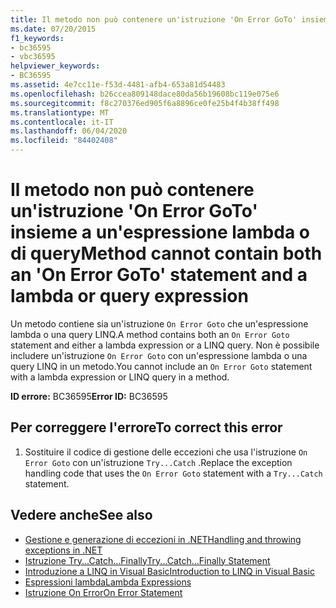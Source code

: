 ```yaml
---
title: Il metodo non può contenere un'istruzione 'On Error GoTo' insieme a un'espressione lambda o di query
ms.date: 07/20/2015
f1_keywords:
- bc36595
- vbc36595
helpviewer_keywords:
- BC36595
ms.assetid: 4e7cc11e-f53d-4481-afb4-653a81d54483
ms.openlocfilehash: b26ccea809148dace80da56b19608bc119e075e6
ms.sourcegitcommit: f8c270376ed905f6a8896ce0fe25b4f4b38ff498
ms.translationtype: MT
ms.contentlocale: it-IT
ms.lasthandoff: 06/04/2020
ms.locfileid: "84402408"
---
```

# <a name="method-cannot-contain-both-an-on-error-goto-statement-and-a-lambda-or-query-expression"></a><span data-ttu-id="f8fae-102">Il metodo non può contenere un'istruzione 'On Error GoTo' insieme a un'espressione lambda o di query</span><span class="sxs-lookup"><span data-stu-id="f8fae-102">Method cannot contain both an 'On Error GoTo' statement and a lambda or query expression</span></span>
<span data-ttu-id="f8fae-103">Un metodo contiene sia un'istruzione `On Error Goto` che un'espressione lambda o una query LINQ.</span><span class="sxs-lookup"><span data-stu-id="f8fae-103">A method contains both an `On Error Goto` statement and either a lambda expression or a LINQ query.</span></span> <span data-ttu-id="f8fae-104">Non è possibile includere un'istruzione `On Error Goto` con un'espressione lambda o una query LINQ in un metodo.</span><span class="sxs-lookup"><span data-stu-id="f8fae-104">You cannot include an `On Error Goto` statement with a lambda expression or LINQ query in a method.</span></span>  
  
 <span data-ttu-id="f8fae-105">**ID errore:** BC36595</span><span class="sxs-lookup"><span data-stu-id="f8fae-105">**Error ID:** BC36595</span></span>  
  
## <a name="to-correct-this-error"></a><span data-ttu-id="f8fae-106">Per correggere l'errore</span><span class="sxs-lookup"><span data-stu-id="f8fae-106">To correct this error</span></span>  
  
1. <span data-ttu-id="f8fae-107">Sostituire il codice di gestione delle eccezioni che usa l'istruzione `On Error Goto` con un'istruzione `Try...Catch` .</span><span class="sxs-lookup"><span data-stu-id="f8fae-107">Replace the exception handling code that uses the `On Error Goto` statement with a `Try...Catch` statement.</span></span>  
  
## <a name="see-also"></a><span data-ttu-id="f8fae-108">Vedere anche</span><span class="sxs-lookup"><span data-stu-id="f8fae-108">See also</span></span>

- [<span data-ttu-id="f8fae-109">Gestione e generazione di eccezioni in .NET</span><span class="sxs-lookup"><span data-stu-id="f8fae-109">Handling and throwing exceptions in .NET</span></span>](../../standard/exceptions/index.md)
- [<span data-ttu-id="f8fae-110">Istruzione Try...Catch...Finally</span><span class="sxs-lookup"><span data-stu-id="f8fae-110">Try...Catch...Finally Statement</span></span>](../language-reference/statements/try-catch-finally-statement.md)
- [<span data-ttu-id="f8fae-111">Introduzione a LINQ in Visual Basic</span><span class="sxs-lookup"><span data-stu-id="f8fae-111">Introduction to LINQ in Visual Basic</span></span>](../programming-guide/language-features/linq/introduction-to-linq.md)
- [<span data-ttu-id="f8fae-112">Espressioni lambda</span><span class="sxs-lookup"><span data-stu-id="f8fae-112">Lambda Expressions</span></span>](../programming-guide/language-features/procedures/lambda-expressions.md)
- [<span data-ttu-id="f8fae-113">Istruzione On Error</span><span class="sxs-lookup"><span data-stu-id="f8fae-113">On Error Statement</span></span>](../language-reference/statements/on-error-statement.md)
